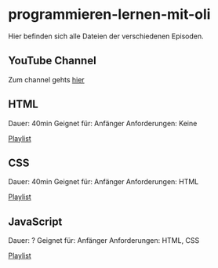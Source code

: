 # programmieren-lernen-mit-oli
Hier befinden sich alle Dateien der verschiedenen Episoden.

## YouTube Channel 

Zum channel gehts [hier](https://www.youtube.com/channel/UCECkwCFUUK3IUphrl_KG04w)

## HTML 

Dauer: 40min
Geignet für: Anfänger 
Anforderungen: Keine

[Playlist](https://www.youtube.com/watch?v=RT41ih6MXcQ&list=PLFSTTwVw-c1EUaZNNbSiH5KP_t3ERX9j7)

## CSS

Dauer: 40min
Geignet für: Anfänger 
Anforderungen: HTML

[Playlist](https://www.youtube.com/watch?v=cm1ZDfnbRjA&list=PLFSTTwVw-c1F5K0eBA0C55fYpJrE80LYi&index=1)

## JavaScript

Dauer: ?
Geignet für: Anfänger 
Anforderungen: HTML, CSS

[Playlist](https://youtube.com/playlist?list=PLFSTTwVw-c1GD-CNWVRHPy6L7OxpkjYxA)